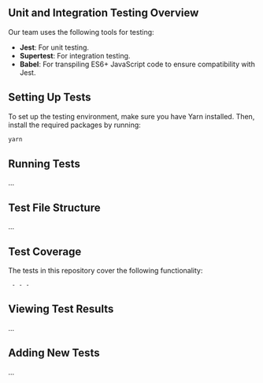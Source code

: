 ## Unit and Integration Testing Overview
Our team uses the following tools for testing:
- **Jest**: For unit testing.
- **Supertest**: For integration testing.
- **Babel**: For transpiling ES6+ JavaScript code to ensure compatibility with Jest.
  
## Setting Up Tests
To set up the testing environment, make sure you have Yarn installed. Then, install the required packages by running:

```bash
yarn 
```

## Running Tests
...
## Test File Structure
...
## Test Coverage
The tests in this repository cover the following functionality:
 
     - - -
## Viewing Test Results 
...
## Adding New Tests
 ...

